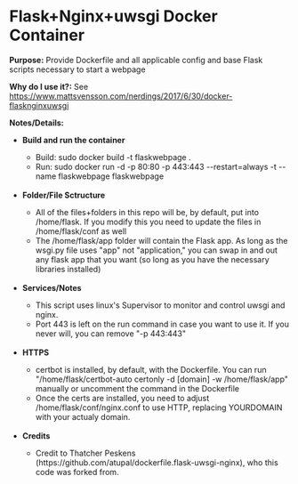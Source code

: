 # Flask+Nginx+uwsgi Docker Container

<b>Purpose:</b> Provide Dockerfile and all applicable config and base Flask scripts necessary to start a webpage

<b>Why do I use it?:</b> See https://www.mattsvensson.com/nerdings/2017/6/30/docker-flasknginxuwsgi

<b>Notes/Details:</b>
<ul>
  <li><b>Build and run the container</b></li>
  <ul>
    <li>Build: sudo docker build -t flaskwebpage .</li>
    <li>Run: sudo docker run -d -p 80:80 -p 443:443 --restart=always -t --name flaskwebpage flaskwebpage</li>
  </ul>
  
  <br>
  
  <li><b>Folder/File Sctructure</b></li>
  <ul>
    <li>All of the files+folders in this repo will be, by default, put into /home/flask.  If you modify this you need to update the files in /home/flask/conf as well</li>
    <li>The /home/flask/app folder will contain the Flask app.  As long as the wsgi.py file uses "app" not "application," you can swap in and out any flask app that you want (so long as you have the necessary libraries installed)</li>
  </ul>
  
  <br>
  
  <li><b>Services/Notes</b></li>
  <ul>
    <li>This script uses linux's Supervisor to monitor and control uwsgi and nginx.</li>
    <li>Port 443 is left on the run command in case you want to use it.  If you never will, you can remove "-p 443:443"</li>
  </ul>  

  <br>

  <li><b>HTTPS</b></li>
  <ul>
    <li>certbot is installed, by default, with the Dockerfile.  You can run "/home/flask/certbot-auto certonly -d [domain] -w /home/flask/app" manually or uncomment the command in the Dockerfile</li>
    <li>Once the certs are installed, you need to adjust /home/flask/conf/nginx.conf to use HTTP, replacing YOURDOMAIN with your actualy domain.</li>
  </ul>  
  
  <br>
  
  <li><b>Credits</b></li>
  <ul>
    <li>Credit to Thatcher Peskens (https://github.com/atupal/dockerfile.flask-uwsgi-nginx), who this code was forked from.</li>
  </ul>  

</ul>


